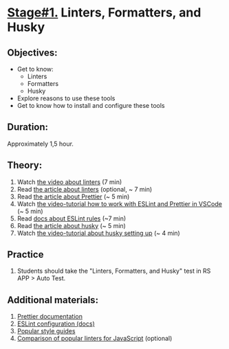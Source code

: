 # [Stage#1.](../../) Linters, Formatters, and Husky

## Objectives:

- Get to know:
  - Linters
  - Formatters
  - Husky
- Explore reasons to use these tools
- Get to know how to install and configure these tools 


## Duration:
Approximately 1,5 hour.

## Theory:
1. Watch [the video about linters](https://www.youtube.com/watch?v=HDQXWr5TOnI) (7 min)
2. Read [the article about linters](https://www.testim.io/blog/what-is-a-linter-heres-a-definition-and-quick-start-guide/) (optional, ~ 7 min)
2. Read [the article about Prettier](https://javascript.plainenglish.io/prettier-the-formatting-big-brother-of-eslint-2becf33168f9) (~ 5 min)
2. Watch [the video-tutorial how to work with ESLint and Prettier in VSCode](https://www.youtube.com/watch?v=St1YSNoB36Y) (~ 5 min)
3. Read [docs about ESLint rules](https://eslint.org/docs/latest/use/configure/rules) (~7 min)
3. Read [the article about husky](https://blog.bitsrc.io/ensure-javascript-code-quality-with-husky-and-hooks-6e338222662) (~ 5 min)
4. Watch [the video-tutorial about husky setting up](https://www.youtube.com/watch?v=-qHA6zbOdLc) (~ 4 min)

## Practice
1. Students should take the "Linters, Formatters, and Husky" test in RS APP > Auto Test.

## Additional materials:
1. [Prettier documentation](https://prettier.io/)
2. [ESLint configuration (docs)](https://eslint.org/docs/latest/use/configure/)
3. [Popular style guides](https://blog.codacy.com/4-popular-javascript-style-guides)
2. [Comparison of popular linters for JavaScript](https://www.sitepoint.com/comparison-javascript-linting-tools/) (optional)
